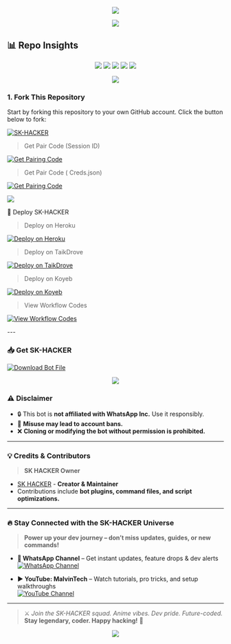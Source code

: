 <p align="center">
  <img src="https://i.imgur.com/LyHic3i.gif" />
</p>

<p align="center">
  <img src="https://files.catbox.moe/ypqbhs.jpg" />
</p>

## 📊 Repo Insights

<p align="center">
  <img src="https://img.shields.io/github/forks/sadbiy871/SK-HACKER?style=flat&color=6A1B9A&logo=github&logoColor=white&label=Forks" />
  <img src="https://img.shields.io/github/followers/sadbiy871?style=flat&color=E91E63&logo=github&logoColor=white&label=Followers" />
  <img src="https://img.shields.io/github/last-commit/sadbiy871/SK-HACKER?style=flat&color=FF5252&logo=git&logoColor=white&label=Last%20Commit" />
  <img src="https://img.shields.io/github/repo-size/sadbiy871/SK-HACKER?style=flat&color=FF7043&logo=database&logoColor=white&label=Repo%20Size" />
  <img src="https://img.shields.io/github/package-json/v/sadbiy871/SK-HACKER?style=flat&color=FFEB3B&logo=npm&logoColor=black&label=Version" />
</p>

<p align="center">
  <img src="https://i.imgur.com/LyHic3i.gif" />
</p>

### 1. Fork This Repository

Start by forking this repository to your own GitHub account. Click the button below to fork:

  <a href="https://github.com/sadbiy871/SK-HACKER/fork"><img title="SK-HACKER" src="https://img.shields.io/badge/FORK-SK HACKER-h?color=blue&style=for-the-badge&logo=stackshare"></a>

> Get Pair Code (Session ID)

<p align="left">  
<a href='https://akpair.onheroku.com/pair' target="_blank"><img alt='Get Pairing Code' src='https://img.shields.io/badge/Get%20Pairing%20Code-000000?style=for-the-badge&logo=codefactor&logoColor=white'/></a>  
</p>  

> Get Pair Code ( Creds.json)

<p align="left">  
<a href='https://taira-web-service.onrender.com/pair/' target="_blank"><img alt='Get Pairing Code' src='https://img.shields.io/badge/Get%20Pairing%20Code-ff0000?style=for-the-badge&logo=codefactor&logoColor=white'/></a>  
</p>  
<img src="https://i.imgur.com/LyHic3i.gif" />
</p>

🚀 Deploy SK-HACKER

> Deploy on Heroku



<p align="left">  
<a href='https://dashboard.heroku.com/new?template=https://github.com/sadbiy871/none/tree/main' target="_blank"><img alt='Deploy on Heroku' src='https://img.shields.io/badge/Deploy%20on-Heroku-FF004D?style=for-the-badge&logo=heroku&logoColor=white'/></a>  
</p>

> Deploy on TaikDrove



<p align="left">  
<a href='https://host.talkdrove.com/' target="_blank"><img alt='Deploy on TaikDrove' src='https://img.shields.io/badge/Deploy%20on-TaikDrove-6971FF?style=for-the-badge&logo=google-cloud&logoColor=white'/></a>  
</p>

> Deploy on Koyeb



<p align="left">  
<a href='https://app.koyeb.com/services/deploy?type=git&repository=sadbiy871/none&ports=3000' target="_blank"><img alt='Deploy on Koyeb' src='https://img.shields.io/badge/Deploy%20on-Koyeb-FF009D?style=for-the-badge&logo=koyeb&logoColor=white'/></a>  
</p>

> View Workflow Codes



<p align="left">  
<a href="https://whatsapp.com/channel/0029Vb5pqpiAO7RC8BlVO40H/367" target="_blank"><img alt='View Workflow Codes' src='https://img.shields.io/badge/View-Workflow%20Codes-FF0076?style=for-the-badge&logo=githubactions&logoColor=white'/></a>  
</p>  
---

### 📥 Get SK-HACKER

[![Download Bot File](https://img.shields.io/badge/Download%20Bot-file-FF009D?style=for-the-badge&logo=github&logoColor=white)](https://github.com/sadbiy871/SK-HACKER/archive/refs/heads/main.zip)

<p align="center">
  <img src="https://i.imgur.com/LyHic3i.gif" />
</p>

### ⚠️ Disclaimer

- 🔒 This bot is **not affiliated with WhatsApp Inc.** Use it responsibly.  
- 🚨 **Misuse may lead to account bans.**  
- ❌ **Cloning or modifying the bot without permission is prohibited.**

---

### 💡 Credits & Contributors

> **SK HACKER Owner**  
- [SK HACKER](https://github.com/sadbiy871) - **Creator & Maintainer**  
- Contributions include **bot plugins, command files, and script optimizations.**

---

### 🔥 Stay Connected with the SK-HACKER Universe

> **Power up your dev journey – don’t miss updates, guides, or new commands!**

- **📢 WhatsApp Channel** – Get instant updates, feature drops & dev alerts  
  [![WhatsApp Channel](https://img.shields.io/badge/Join%20WhatsApp-Channel-25D366?style=for-the-badge&logo=whatsapp&logoColor=white)](https://whatsapp.com/channel/0029Vb5pqpiAO7RC8BlVO40H/367)  

- **▶️ YouTube: MalvinTech** – Watch tutorials, pro tricks, and setup walkthroughs  
  [![YouTube Channel](https://img.shields.io/badge/Subscribe-YouTube-FF0000?style=for-the-badge&logo=youtube&logoColor=white)](https://youtube.com/@sadboy123-s8i?si=RP9EALWsT9gpXsC3https://youtube.com/@sadboy123-s8i)

---

> ⚔️ *Join the SK-HACKER squad. Anime vibes. Dev pride. Future-coded.*  
**Stay legendary, coder. Happy hacking!** 🚀

<p align="center">
  <img src="https://i.imgur.com/LyHic3i.gif" />
</p>
